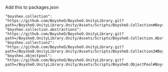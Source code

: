 Add this to packages.json

    "boysheo.collection": "https://github.com/BoysheO/BoysheO.UnityLibrary.git?path=/BoysheO.UnityLibrary.Unity/Assets/Scripts/BoysheO.Collection#BoysheO.Collection_0.0.2",
    "boysheo.collection.abstractions": "https://github.com/BoysheO/BoysheO.UnityLibrary.git?path=/BoysheO.UnityLibrary.Unity/Assets/Scripts/BoysheO.Collection.Abstractions#BoysheO.Collection.Abstractions_0.0.1",
    "boysheo.collection2": "https://github.com/BoysheO/BoysheO.UnityLibrary.git?path=/BoysheO.UnityLibrary.Unity/Assets/Scripts/BoysheO.Collection2#BoysheO.Collection2_0.0.1",
    "boysheo.objectpool": "https://github.com/BoysheO/BoysheO.UnityLibrary.git?path=/BoysheO.UnityLibrary.Unity/Assets/Scripts/BoysheO.ObjectPool#BoysheO.ObjectPool_0.0.2",
